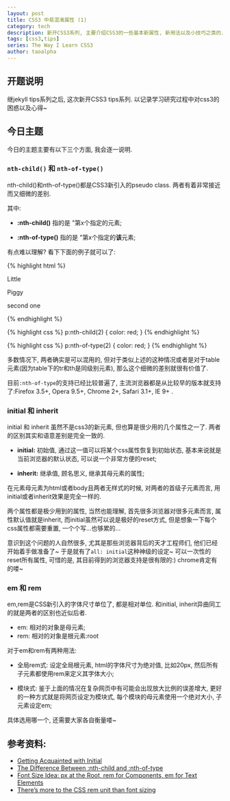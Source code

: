 ```yaml
---
layout: post
title: CSS3 中易混淆属性 (1)
category: tech 
description: 新开CSS3系列, 主要介绍CSS3的一些基本新属性, 新用法以及小技巧之类的. 本次主题是nth-child()和nth-of-type(), 以及initial和inherit, em和rem.
tags: [css3,tips] 
series: The Way I Learn CSS3
author: taoalpha
---
```



## 开题说明

继jekyll tips系列之后, 这次新开CSS3 tips系列. 以记录学习研究过程中对css3的困惑以及心得~ 

## 今日主题

今日的主题主要有以下三个方面, 我会逐一说明.

### `nth-child()` 和 `nth-of-type()`

nth-child()和nth-of-type()都是CSS3新引入的pseudo class. 两者有着非常接近而又细微的差别.

其中:

- **:nth-child()** 指的是 "第x个指定的元素;

- **:nth-of-type()** 指的是 "第x个指定的**该**元素;

有点难以理解? 看下下面的例子就可以了:

{% highlight html %}
<section>
   <span>Little</span>
   <p>Piggy</p>    <!-- p:nth-child(2) -->
   <p>second one</p>    <!-- p:nth-of-type(2) -->
</section>
{% endhighlight %}

{% highlight css %}
p:nth-child(2) { color: red; }
{% endhighlight %}

{% highlight css %}
p:nth-of-type(2) { color: red; }
{% endhighlight %}

多数情况下, 两者确实是可以混用的, 但对于类似上述的这种情况或者是对于table元素(因为table下的tr和th是同级别元素), 那么这个细微的差别就很有价值了.

目前`:nth-of-type`的支持已经比较普遍了, 主流浏览器都是从比较早的版本就支持了:Firefox 3.5+, Opera 9.5+, Chrome 2+, Safari 3.1+, IE 9+ .

### initial 和 inherit

initial 和 inherit 虽然不是css3的新元素, 但也算是很少用的几个属性之一了. 两者的区别其实和语意差别是完全一致的. 

- **initial:** 初始值, 通过这一值可以将某个css属性恢复到初始状态, 基本来说就是当前浏览器的默认状态, 可以说一个非常方便的reset;

- **inherit:** 继承值, 顾名思义, 继承其母元素的属性;

在元素母元素为html或者body且两者无样式的时候, 对两者的首级子元素而言, 用initial或者inherit效果是完全一样的.

两个属性都是极少用到的属性, 当然也能理解, 首先很多浏览器对很多元素而言, 属性默认值就是inherit, 而initial虽然可以说是极好的reset方式, 但是想象一下每个css属性都需要重置, 一个个写...也够累的...

意识到这个问题的人自然很多, 尤其是那些浏览器背后的天才工程师们, 他们已经开始着手做准备了~ 于是就有了`all: initial`这种神级的设定~ 可以一次性的reset所有属性, 可惜的是, 其目前得到的浏览器支持是很有限的:) chrome肯定有的喽~

### em 和 rem

em,rem是CSS新引入的字体尺寸单位了, 都是相对单位. 和initial, inherit异曲同工的就是两者的区别也近似后者.

- em: 相对的对象是母元素;
- rem: 相对的对象是根元素:root

对于em和rem有两种用法:

- 全局rem式: 设定全局根元素, html的字体尺寸为绝对值, 比如20px, 然后所有子元素都使用rem来定义其字体大小;

- 模块式: 鉴于上面的情况在复杂网页中有可能会出现放大比例的误差增大, 更好的一种方式就是将网页设定为模块式, 每个模块的母元素使用一个绝对大小, 子元素设定em;

具体选用哪一个, 还需要大家各自衡量喽~ 

## 参考资料:

- [Getting Acquainted with Initial](https://css-tricks.com/getting-acquainted-with-initial/)
- [The Difference Between :nth-child and :nth-of-type](https://css-tricks.com/the-difference-between-nth-child-and-nth-of-type/)
- [Font Size Idea: px at the Root, rem for Components, em for Text Elements](https://css-tricks.com/rems-ems/)
- [There’s more to the CSS rem unit than font sizing](https://css-tricks.com/theres-more-to-the-css-rem-unit-than-font-sizing/)

